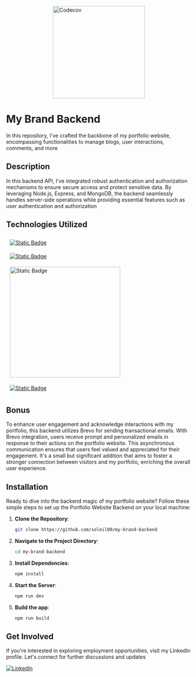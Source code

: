 <div style="display: flex; justify-content: center;">
  <a href="https://codecov.io/gh/soleil00/my-brand-backend">
    <img src="https://codecov.io/gh/soleil00/my-brand-backend/branch/main/graph/badge.svg?token=b4e4b079-5d4b-403c-b6fd-14d2bd532291" alt="Codecov" width="250"/>
  </a>
</div>



# My Brand Backend

In this repository, I've crafted the backbone of my portfolio website, encompassing functionalities to manage blogs, user interactions, comments, and more

## Description

In this backend API, I've integrated robust authentication and authorization mechanisms to ensure secure access and protect sensitive data. By leveraging Node.js, Express, and MongoDB, the backend seamlessly handles server-side operations while providing essential features such as user authentication and authorization


## Technologies Utilized

<div style="display: flex; flex-direction: column; width: 100%;">
  <a style="padding: 10px; width: 100%;" href="/">
    <img alt="Static Badge" src="https://img.shields.io/badge/Express-Javascript_Runtime_environment_for_running_JS_code_on_server_side-blue?style=flat-square&logo=Node.js&logoColor=orange&labelColor=aqua&color=yellow">
  </a>
  <a style="padding: 10px; width: 100%;" href="/">
    <img alt="Static Badge" src="https://img.shields.io/badge/Express-powerful_web_application_framework_for_Node.js_used_for_creating_RESTful_APIs-blue?style=flat-square&logo=Express&logoColor=green&color=yellow">
  </a>
  <a style="padding: 10px; width: 100%;" href="/">
    <img alt="Static Badge" src="https://img.shields.io/badge/Mongoose-Best_ORM_To_Connect_With_Mongodb_Databse-blue?style=flat-square&logo=mongoose&color=green" width="300"/>
  </a>
  <a style="padding: 10px; width: 100%;" href="/">
    <img alt="Static Badge" src="https://img.shields.io/badge/Mongodb-For_Database-red?style=flat-square&logo=mongodb&color=red"/>
  </a>
</div>




## Bonus

To enhance user engagement and acknowledge interactions with my portfolio, this backend utilizes Brevo for sending transactional emails. With Brevo integration, users receive prompt and personalized emails in response to their actions on the portfolio website. This asynchronous communication ensures that users feel valued and appreciated for their engagement. It's a small but significant addition that aims to foster a stronger connection between visitors and my portfolio, enriching the overall user experience.


## Installation

Ready to dive into the backend magic of my portfolio website? Follow these simple steps to set up the Portfolio Website Backend on your local machine:

1. **Clone the Repository**: 
    ```bash
    git clone https://github.com/soleil00/my-brand-backend
    ```

2. **Navigate to the Project Directory**:
    ```bash
    cd my-brand-backend
    ```

3. **Install Dependencies**:
    ```bash
    npm install
    ```

4. **Start the Server**:
    ```bash
    npm run dev
    ```
5. **Build the app**:
    ```bash
    npm run build
    ```

## Get Involved

If you're interested in exploring employment opportunities, visit my LinkedIn profile. Let's connect for further discussions and updates

[![LinkedIn](https://img.shields.io/badge/-LinkedIn-blue?style=flat-square&logo=Linkedin&logoColor=white)](https://www.linkedin.com/in/rukundo-soleil-49688a295/)





